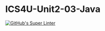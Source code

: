 # ICS4U-Unit2-03-Java
[![GitHub's Super Linter](https://github.com/cameron-teed/ICS4U-Unit2-03-Java/workflows/GitHub's%20Super%20Linter/badge.svg)](https://github.com/cameron-teed/ICS4U-Unit2-03-Java/actions)
